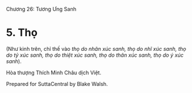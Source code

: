  

Chương 26: Tương Ưng Sanh

# 5\. Thọ

(Như kinh trên, chỉ thế vào _thọ do nhãn xúc sanh, thọ do nhĩ xúc sanh, thọ do tỷ xúc sanh, thọ do thiệt xúc sanh, thọ do thân xúc sanh, thọ do ý xúc sanh_).

Hòa thượng Thích Minh Châu dịch Việt.

Prepared for SuttaCentral by Blake Walsh.